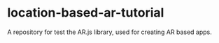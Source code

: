 # location-based-ar-tutorial
A repository for test the AR.js library, used for creating AR based apps.
